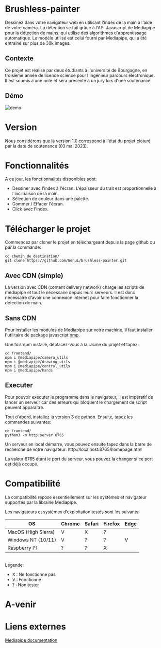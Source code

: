 # Brushless-painter

Dessinez dans votre navigateur web en utilisant l'index de la main à l'aide de votre caméra.
La détection se fait grâce à l'API Javascript de Mediapipe pour la détection de mains, qui utilise des algorithmes 
d'apprentissage automatique. Le modèle utilisé est celui fourni par Mediapipe, qui a été entrainé sur plus de 30k images.

## Contexte

Ce projet est réalisé par deux étudiants à l'université de Bourgogne, en troisième année de licence science pour l'ingénieur parcours électronique. Il est soumis à une note et sera présenté à un jury lors d'une soutenance.

## Démo

![demo](https://user-images.githubusercontent.com/110404104/229896766-30cfb4c3-0fe8-4eb6-901f-79d10e8edfd7.png)

# Version

Nous considérons que la version 1.0 correspond à l'état du projet cloturé par la date de soutenance (03 mai 2023). 
 
# Fonctionnalités

A ce jour, les fonctionnalités disponibles sont:
 - Dessiner avec l'index à l'écran. L'épaisseur du trait est proportionnelle à l'inclinaison de la main.
 - Sélection de couleur dans une palette.
 - Gommer / Effacer l'écran.
 - Click avec l'index.

# Télécharger le projet

Commencez par cloner le projet en téléchargeant depuis la page github ou par la commande:

```
cd chemin_de_destination/
git clone https://github.com/GehuL/brushless-painter.git
```

## Avec CDN (simple)

La version avec CDN (content delivery network) charge les scripts de médiapipe et tout le nécessaire depuis leurs serveurs.
Il est donc nécessaire d'avoir une connexion internet pour faire fonctionner la détection de main.

## Sans CDN

Pour installer les modules de Mediapipe sur votre machine, il faut installer l'utilitaire de package javascript [nmp](https://docs.npmjs.com/downloading-and-installing-node-js-and-npm).

Une fois npm installé, déplacez-vous à la racine du projet et tapez:
```
cd frontend/
npm i @mediapipe/camera_utils
npm i @mediapipe/drawing_utils
npm i @mediapipe/control_utils
npm i @mediapipe/hands
```

## Executer

Pour pouvoir exécuter le programme dans le navigateur, il est impératif de lancer un serveur car des erreurs qui bloquent le chargement de script peuvent apparaître.

Tout d'abord, installez la version 3 de [python](https://www.python.org/downloads/).
Ensuite, tapez les commandes suivantes:
```
cd frontend/
python3 -m http.server 8765
```

Un serveur en local démarre, vous pouvez ensuite tapez dans la barre de recherche de votre navigateur:
http://localhost:8765/homepage.html

La valeur 8765 étant le port du serveur, vous pouvez la changer si ce port est déjà occupé.

# Compatibilité

La compatibilité repose essentiellement sur les systèmes et navigateur supportés par la librairie Mediapipe.

Les navigateurs et systèmes d'exploitation testés sont les suivants:

|         OS          |     Chrome      |     Safari     |    Firefox    |      Edge     |
| ------------------  | --------------  | -------------  | ------------- | ------------- |
| MacOS (High Sierra) |       V         |       X        |      ?        |               |
| Windows NT (10/11)  |       V         |       ?        |      ?        |       V       |
| Raspberry PI        |       ?         |       ?        |      X        |               |

<br> Légende: </br> 

 - X : Ne fonctionne pas
 - V : Fonctionne
 - ? : Non tester

# A-venir

# Liens externes

[Mediapipe documentation](https://developers.google.com/mediapipe/solutions/vision/hand_landmarker)
